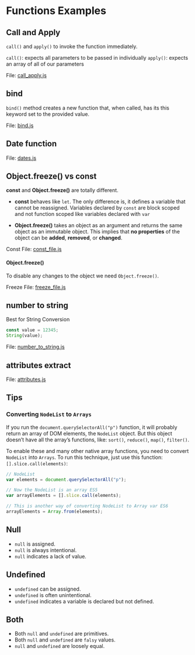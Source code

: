 # Functions Examples

## Call and Apply

`call()` and `apply()` to invoke the function immediately.

`call()`: expects all parameters to be passed in individually
`apply()`: expects an array of all of our parameters

File: [call_apply.js](./call_apply.js)

## bind

`bind()` method creates a new function that, when called, has its this keyword set to the provided value.

File: [bind.js](./bind.js)

## Date function

File: [dates.js](./dates.js)

## Object.freeze() vs const

**const** and **Object.freeze()** are totally different.

- **const** behaves like `let`. The only difference is, it defines a variable that cannot be reassigned. Variables declared by `const` are block scoped and not function scoped like variables declared with `var`

- **Object.freeze()** takes an object as an argument and returns the same object as an immutable object. This implies that **no properties** of the object can be **added**, **removed**, or **changed**.

Const File: [const_file.js](./const_file.js)

#### Object.freeze()

To disable any changes to the object we need `Object.freeze()`.

Freeze File: [freeze_file.js](./freeze_file.js)

## number to string

Best for String Conversion

```Javascript
const value = 12345;
String(value);
```

File: [number_to_string.js](./number_to_string.js)

## attributes extract

File: [attributes.js](./attributes.js)

## Tips

### Converting `NodeList` to `Arrays`

If you run the `document.querySelectorAll("p")` function, it will probably return an array of DOM elements, the `NodeList` object. But this object doesn’t have all the array’s functions, like: `sort()`, `reduce()`, `map()`, `filter()`.

To enable these and many other native array functions, you need to convert `NodeList` into `Arrays`. To run this technique, just use this function: `[].slice.call(elements)`:

```javascript
// NodeList
var elements = document.querySelectorAll("p");

// Now the NodeList is an array ES5
var arrayElements = [].slice.call(elements);

// This is another way of converting NodeList to Array var ES6
arrayElements = Array.from(elements);
```

## Null

- `null` is assigned.
- `null` is always intentional.
- `null` indicates a lack of value.

## Undefined

- `undefined` can be assigned.
- `undefined` is often unintentional.
- `undefined` indicates a variable is declared but not defined.

## Both

- Both `null` and `undefined` are primitives.
- Both `null` and `undefined` are `falsy` values.
- `null` and `undefined` are loosely equal.